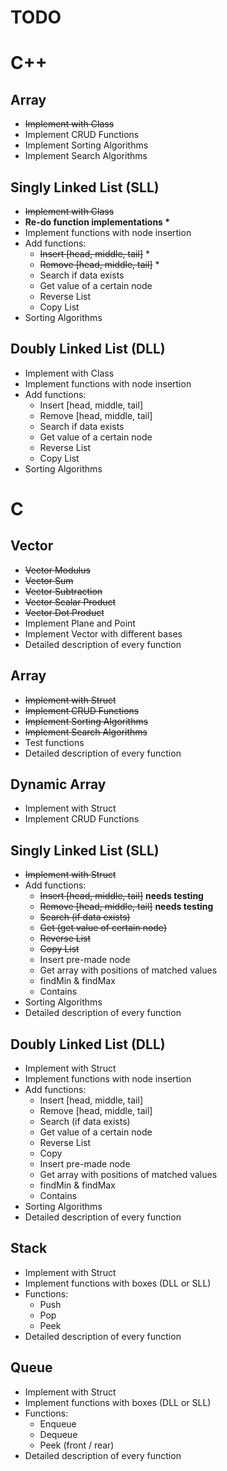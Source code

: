 # TODO

# C++

## Array

* ~~Implement with Class~~
* Implement CRUD Functions
* Implement Sorting Algorithms
* Implement Search Algorithms

## Singly Linked List (SLL)

* ~~Implement with Class~~
* __Re-do function implementations \*__
* Implement functions with node insertion
* Add functions:
	* ~~Insert [head, middle, tail]~~ \*
	* ~~Remove [head, middle, tail]~~ \*
	* Search if data exists
	* Get value of a certain node
	* Reverse List
	* Copy List
* Sorting Algorithms

## Doubly Linked List (DLL)

* Implement with Class
* Implement functions with node insertion
* Add functions:
	* Insert [head, middle, tail]
	* Remove [head, middle, tail]
	* Search if data exists
	* Get value of a certain node
	* Reverse List
	* Copy List
* Sorting Algorithms

# C

## Vector

* ~~Vector Modulus~~
* ~~Vector Sum~~
* ~~Vector Subtraction~~
* ~~Vector Scalar Product~~
* ~~Vector Dot Product~~
* Implement Plane and Point
* Implement Vector with different bases
* Detailed description of every function

## Array

* ~~Implement with Struct~~
* ~~Implement CRUD Functions~~
* ~~Implement Sorting Algorithms~~
* ~~Implement Search Algorithms~~
* Test functions
* Detailed description of every function

## Dynamic Array

* Implement with Struct
* Implement CRUD Functions

## Singly Linked List (SLL)

* ~~Implement with Struct~~
* Add functions:
	* ~~Insert [head, middle, tail]~~ __needs testing__
	* ~~Remove [head, middle, tail]~~ __needs testing__
	* ~~Search (if data exists)~~
	* ~~Get (get value of certain node)~~
	* ~~Reverse List~~
	* ~~Copy List~~
	* Insert pre-made node
	* Get array with positions of matched values
	* findMin & findMax
	* Contains
* Sorting Algorithms
* Detailed description of every function

## Doubly Linked List (DLL)

* Implement with Struct
* Implement functions with node insertion
* Add functions:
	* Insert [head, middle, tail]
	* Remove [head, middle, tail]
	* Search (if data exists)
	* Get value of a certain node
	* Reverse List
	* Copy
	* Insert pre-made node
	* Get array with positions of matched values
	* findMin & findMax
	* Contains
* Sorting Algorithms
* Detailed description of every function

## Stack

* Implement with Struct
* Implement functions with boxes (DLL or SLL)
* Functions:
	* Push
	* Pop
	* Peek
* Detailed description of every function

## Queue

* Implement with Struct
* Implement functions with boxes (DLL or SLL)
* Functions:
	* Enqueue
	* Dequeue
	* Peek (front / rear)
* Detailed description of every function